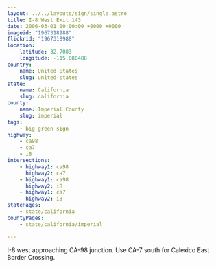 ```yaml
---
layout: ../../layouts/sign/single.astro
title: I-8 West Exit 143
date: 2006-03-01 00:00:00 +0000 +0000
imageid: "1967318988"
flickrid: "1967318988"
location:
    latitude: 32.7083
    longitude: -115.080488
country:
    name: United States
    slug: united-states
state:
    name: California
    slug: california
county:
    name: Imperial County
    slug: imperial
tags:
    - big-green-sign
highway:
    - ca98
    - ca7
    - i8
intersections:
    - highway1: ca98
      highway2: ca7
    - highway1: ca98
      highway2: i8
    - highway1: ca7
      highway2: i8
statePages:
    - state/california
countyPages:
    - state/california/imperial

---
```

I-8 west approaching CA-98 junction.  Use CA-7 south for Calexico East Border Crossing.